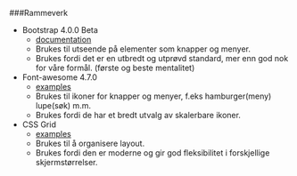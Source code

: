 ###Rammeverk

- Bootstrap 4.0.0 Beta  
  - [documentation](https://v4-alpha.getbootstrap.com/getting-started/introduction/)
  - Brukes til utseende på elementer som knapper og menyer.
  - Brukes fordi det er en utbredt og utprøvd standard, mer enn god nok for våre formål. (første og beste mentalitet)
- Font-awesome 4.7.0
  -  [examples](http://fontawesome.io/examples/)
  - Brukes til ikoner for knapper og menyer, f.eks hamburger(meny) lupe(søk) m.m. 
  - Brukes fordi de har et bredt utvalg av skalerbare ikoner. 
- CSS Grid
  -  [examples](https://css-tricks.com/snippets/css/complete-guide-grid/)
  - Brukes til å organisere layout.
  - Brukes fordi den er moderne og gir god fleksibilitet i forskjellige skjermstørrelser.

